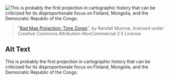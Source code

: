 ![This is probably the first projection in cartographic history that can be criticized for its disproportionate focus on Finland, Mongolia, and the Democratic Republic of the Congo.](https://imgs.xkcd.com/comics/bad_map_projection_time_zones.png)
> "[Bad Map Projection: Time Zones](https://xkcd.com/1799/)", by Randall Munroe, licensed under Creative Commons Attribution-NonCommercial 2.5 License

## Alt Text
This is probably the first projection in cartographic history that can be criticized for its disproportionate focus on Finland, Mongolia, and the Democratic Republic of the Congo.
